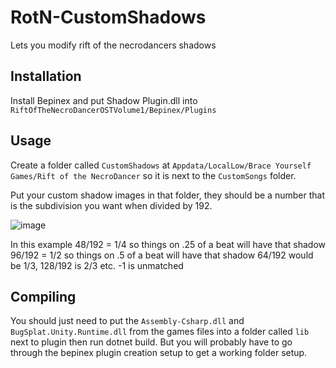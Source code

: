 # RotN-CustomShadows
Lets you modify rift of the necrodancers shadows

## Installation
Install Bepinex and put Shadow Plugin.dll into `RiftOfTheNecroDancerOSTVolume1/Bepinex/Plugins`

## Usage
Create a folder called `CustomShadows`  at `Appdata/LocalLow/Brace Yourself Games/Rift of the NecroDancer` so it is next to the `CustomSongs` folder.

Put your custom shadow images in that folder, they should be a number that is the subdivision you want when divided by 192.

![image](https://github.com/user-attachments/assets/fe5cd8b8-2449-418b-bbd5-e277b1572a84)

In this example 48/192 = 1/4 so things on .25 of a beat will have that shadow
96/192 = 1/2 so things on .5 of a beat will have that shadow
64/192 would be 1/3, 128/192 is 2/3 etc.
-1 is unmatched

## Compiling

You should just need to put the `Assembly-Csharp.dll` and `BugSplat.Unity.Runtime.dll` from the games files into a folder called `lib` next to plugin then run dotnet build.
But you will probably have to go through the bepinex plugin creation setup to get a working folder setup.
